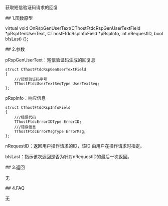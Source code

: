 <p>获取短信验证码请求的回复</p>
<span class="anchor" id="4000009a-1af7-47bc-92f0-881affb0898d"></span>
## 1.函数原型
<p>virtual void OnRspGenUserText(CThostFtdcRspGenUserTextField *pRspGenUserText, CThostFtdcRspInfoField *pRspInfo, int nRequestID, bool bIsLast) {};</p>
<span class="anchor" id="2756b575-b7c0-4983-9d9e-580de4672869"></span>
## 2.参数
<p>pRspGenUserText：短信验证码生成的回复息</p>
<pre><code>struct CThostFtdcRspGenUserTextField
{
    ///短信验证码序号
    TThostFtdcUserTextSeqType UserTextSeq;
};
</code></pre>
<p>pRspInfo：响应信息</p>
<pre><code>struct CThostFtdcRspInfoField
{
    ///错误代码
    TThostFtdcErrorIDType ErrorID;
    ///错误信息
    TThostFtdcErrorMsgType ErrorMsg;
};
</code></pre>
<p>nRequestID：返回用户操作请求的ID，该ID 由用户在操作请求时指定。</p>
<p>bIsLast：指示该次返回是否为针对nRequestID的最后一次返回。</p>
<span class="anchor" id="70a1a796-bf94-4d91-affe-41984b580455"></span>
## 3.返回
<p>无</p>
<span class="anchor" id="3a1458be-7225-46a6-831f-788f994a25fb"></span>
## 4.FAQ
<p>无</p>
